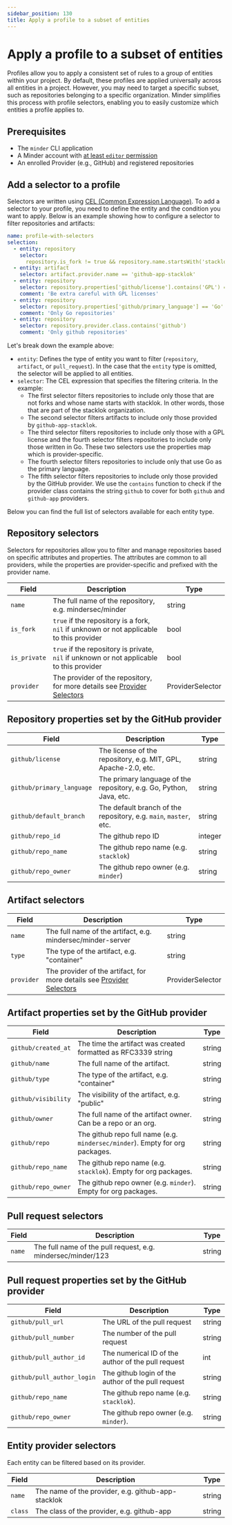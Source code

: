 ```yaml
---
sidebar_position: 130
title: Apply a profile to a subset of entities
---
```


# Apply a profile to a subset of entities

Profiles allow you to apply a consistent set of rules to a group of entities
within your project. By default, these profiles are applied universally across
all entities in a project. However, you may need to target a specific subset,
such as repositories belonging to a specific organization. Minder simplifies
this process with profile selectors, enabling you to easily customize which
entities a profile applies to.

## Prerequisites

- The `minder` CLI application
- A Minder account with
  [at least `editor` permission](../user_management/user_roles.md)
- An enrolled Provider (e.g., GitHub) and registered repositories

## Add a selector to a profile

Selectors are written using
[CEL (Common Expression Language)](https://github.com/google/cel-spec). To add a
selector to your profile, you need to define the entity and the condition you
want to apply. Below is an example showing how to configure a selector to filter
repositories and artifacts:

```yaml
name: profile-with-selectors
selection:
  - entity: repository
    selector:
      repository.is_fork != true && repository.name.startsWith('stacklok/')
  - entity: artifact
    selector: artifact.provider.name == 'github-app-stacklok'
  - entity: repository
    selector: repository.properties['github/license'].contains('GPL') == true
    comment: 'Be extra careful with GPL licenses'
  - entity: repository
    selector: repository.properties['github/primary_language'] == 'Go'
    comment: 'Only Go repositories'
  - entity: repository
    selector: repository.provider.class.contains('github')
    comment: 'Only github repositories'
```

Let's break down the example above:

- `entity`: Defines the type of entity you want to filter (`repository`,
  `artifact`, or `pull_request`). In the case that the `entity` type is omitted,
  the selector will be applied to all entities.
- `selector`: The CEL expression that specifies the filtering criteria. In the
  example:
  - The first selector filters repositories to include only those that are not
    forks and whose name starts with stacklok. In other words, those that are
    part of the stacklok organization.
  - The second selector filters artifacts to include only those provided by
    `github-app-stacklok`.
  - The third selector filters repositories to include only those with a GPL
    license and the fourth selector filters repositories to include only those
    written in Go. These two selectors use the properties map which is
    provider-specific.
  - The fourth selector filters repositories to include only that use Go as the
    primary language.
  - The fifth selector filters repositories to include only those provided by
    the GitHub provider. We use the `contains` function to check if the provider
    class contains the string `github` to cover for both `github` and
    `github-app` providers.

Below you can find the full list of selectors available for each entity type.

## Repository selectors

Selectors for repositories allow you to filter and manage repositories based on
specific attributes and properties. The attributes are common to all providers,
while the properties are provider-specific and prefixed with the provider name.

| Field        | Description                                                                                           | Type             |
| ------------ | ----------------------------------------------------------------------------------------------------- | ---------------- |
| `name`       | The full name of the repository, e.g. mindersec/minder                                                | string           |
| `is_fork`    | `true` if the repository is a fork, `nil` if unknown or not applicable to this provider               | bool             |
| `is_private` | `true` if the repository is private, `nil` if unknown or not applicable to this provider              | bool             |
| `provider`   | The provider of the repository, for more details see [Provider Selectors](#entity-provider-selectors) | ProviderSelector |

## Repository properties set by the GitHub provider

| Field                     | Description                                                         | Type    |
| ------------------------- | ------------------------------------------------------------------- | ------- |
| `github/license`          | The license of the repository, e.g. MIT, GPL, Apache-2.0, etc.      | string  |
| `github/primary_language` | The primary language of the repository, e.g. Go, Python, Java, etc. | string  |
| `github/default_branch`   | The default branch of the repository, e.g. `main`, `master`, etc.   | string  |
| `github/repo_id`          | The github repo ID                                                  | integer |
| `github/repo_name`        | The github repo name (e.g. `stacklok`)                              | string  |
| `github/repo_owner`       | The github repo owner (e.g. `minder`)                               | string  |

## Artifact selectors

| Field      | Description                                                                                         | Type             |
| ---------- | --------------------------------------------------------------------------------------------------- | ---------------- |
| `name`     | The full name of the artifact, e.g. mindersec/minder-server                                         | string           |
| `type`     | The type of the artifact, e.g. "container"                                                          | string           |
| `provider` | The provider of the artifact, for more details see [Provider Selectors](#entity-provider-selectors) | ProviderSelector |

## Artifact properties set by the GitHub provider

| Field               | Description                                                                  | Type   |
| ------------------- | ---------------------------------------------------------------------------- | ------ |
| `github/created_at` | The time the artifact was created formatted as RFC3339 string                | string |
| `github/name`       | The full name of the artifact.                                               | string |
| `github/type`       | The type of the artifact, e.g. "container"                                   | string |
| `github/visibility` | The visibility of the artifact, e.g. "public"                                | string |
| `github/owner`      | The full name of the artifact owner. Can be a repo or an org.                | string |
| `github/repo`       | The github repo full name (e.g. `mindersec/minder`). Empty for org packages. | string |
| `github/repo_name`  | The github repo name (e.g. `stacklok`). Empty for org packages.              | string |
| `github/repo_owner` | The github repo owner (e.g. `minder`). Empty for org packages.               | string |

## Pull request selectors

| Field  | Description                                                  | Type   |
| ------ | ------------------------------------------------------------ | ------ |
| `name` | The full name of the pull request, e.g. mindersec/minder/123 | string |

## Pull request properties set by the GitHub provider

| Field                      | Description                                        | Type   |
| -------------------------- | -------------------------------------------------- | ------ |
| `github/pull_url`          | The URL of the pull request                        | string |
| `github/pull_number`       | The number of the pull request                     | string |
| `github/pull_author_id`    | The numerical ID of the author of the pull request | int    |
| `github/pull_author_login` | The github login of the author of the pull request | string |
| `github/repo_name`         | The github repo name (e.g. `stacklok`).            | string |
| `github/repo_owner`        | The github repo owner (e.g. `minder`).             | string |

## Entity provider selectors

Each entity can be filtered based on its provider.

| Field   | Description                                        | Type   |
| ------- | -------------------------------------------------- | ------ |
| `name`  | The name of the provider, e.g. github-app-stacklok | string |
| `class` | The class of the provider, e.g. github-app         | string |
